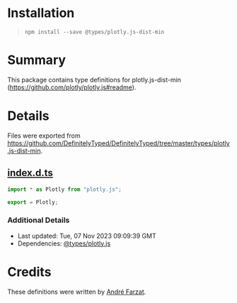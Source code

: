 # Installation
> `npm install --save @types/plotly.js-dist-min`

# Summary
This package contains type definitions for plotly.js-dist-min (https://github.com/plotly/plotly.js#readme).

# Details
Files were exported from https://github.com/DefinitelyTyped/DefinitelyTyped/tree/master/types/plotly.js-dist-min.
## [index.d.ts](https://github.com/DefinitelyTyped/DefinitelyTyped/tree/master/types/plotly.js-dist-min/index.d.ts)
````ts
import * as Plotly from "plotly.js";

export = Plotly;

````

### Additional Details
 * Last updated: Tue, 07 Nov 2023 09:09:39 GMT
 * Dependencies: [@types/plotly.js](https://npmjs.com/package/@types/plotly.js)

# Credits
These definitions were written by [André Farzat](https://github.com/andrefarzat).
